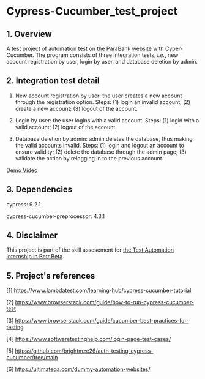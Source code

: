 # Cypress-Cucumber_test_project
## 1. Overview
A test project of automation test on [the ParaBank website](https://parabank.parasoft.com/parabank/index.htm) with Cyper-Cucumber. The program consists of three integration tests, _i.e._, new account registration by user, login by user, and database deletion by admin.


## 2. Integration test detail
1. New account registration by user: the user creates a new account through the registration option. Steps: (1) login an invalid account; (2) create a new account; (3) logout of the account.

2. Login by user: the user logins with a valid account. Steps: (1) login with a valid account; (2) logout of the account.

3. Database deletion by admin: admin deletes the database, thus making the valid accounts invalid. Steps: (1) login and logout an account to ensure validity; (2) delete the database through the admin page; (3) validate the action by relogging in to the previous account.

[Demo Video](https://drive.google.com/file/d/19kNRf5RkgFAQAA51yt3cwrL-z9tMYyNA/view?usp=sharing)


## 3. Dependencies
cypress: 9.2.1

cypress-cucumber-preprocessor: 4.3.1


## 4. Disclaimer
This project is part of the skill assesement for [the Test Automation Internship in Betr Beta](https://www.linkedin.com/jobs/view/4030634711/?refId=5b062e36-47f5-41a1-87a7-88c6651d47f2&trackingId=or%2B%2Bj6JnQ%2Ba81XnxsNZhDg%3D%3D).


## 5. Project's references
[1] https://www.lambdatest.com/learning-hub/cypress-cucumber-tutorial

[2] https://www.browserstack.com/guide/how-to-run-cypress-cucumber-test

[3] https://www.browserstack.com/guide/cucumber-best-practices-for-testing

[4] https://www.softwaretestinghelp.com/login-page-test-cases/

[5] https://github.com/brightmze26/auth-testing_cypress-cucumber/tree/main

[6] https://ultimateqa.com/dummy-automation-websites/
